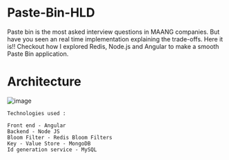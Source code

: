 # Paste-Bin-HLD
Paste bin is the most asked interview questions in MAANG companies. But have you seen an real time implementation explaining the trade-offs. Here it is!! Checkout how I explored Redis, Node.js and Angular to make a smooth Paste Bin application. 

# Architecture 
![image](https://github.com/Chaitanyaprasad60/Paste-Bin-HLD/assets/49819086/9341d301-14d4-401f-bfe0-9cfa4459085b)

```
Technologies used :

Front end - Angular
Backend - Node JS
Bloom Filter - Redis Bloom Filters
Key - Value Store - MongoDB
Id generation service - MySQL
```

